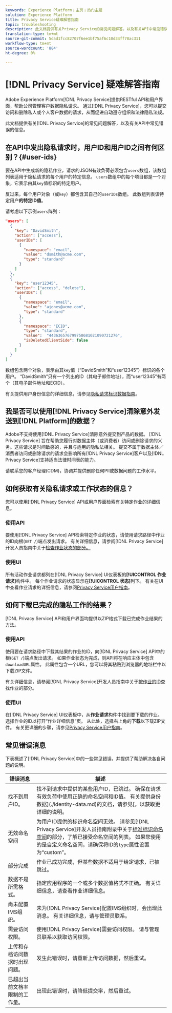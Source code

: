 ```yaml
---
keywords: Experience Platform；主页；热门主题
solution: Experience Platform
title: Privacy Service疑难解答指南
topic: troubleshooting
description: 此文档提供有关Privacy Service的常见问题解答，以及有关API中常见错误的信息。
translation-type: tm+mt
source-git-commit: 5dad1fcc82707f6ee1bf75af6c10d34ff78ac311
workflow-type: tm+mt
source-wordcount: '884'
ht-degree: 0%

---
```



# [!DNL Privacy Service] 疑难解答指南

Adobe Experience Platform[!DNL Privacy Service]提供RESTful API和用户界面，帮助公司管理客户数据隐私请求。 通过[!DNL Privacy Service]，您可以提交访问和删除私人或个人客户数据的请求，从而促进自动遵守组织和法律隐私法规。

此文档提供有关[!DNL Privacy Service]的常见问题解答，以及有关API中常见错误的信息。

## 在API中发出隐私请求时，用户ID和用户ID之间有何区别？{#user-ids}

要在API中生成新的隐私作业，请求的JSON有效负荷必须包含`users`数组，该数组列表适用于隐私请求的每个用户的特定信息。 `users`数组中的每个项目都是一个对象，它表示由其`key`值标识的特定用户。

反过来，每个用户对象（或`key`）都包含其自己的`userIDs`数组。 此数组列表该特定用户&#x200B;**的特定ID值**。

请考虑以下示例`users`阵列：

```json
"users": [
  {
    "key": "DavidSmith",
    "action": ["access"],
    "userIDs": [
      {
        "namespace": "email",
        "value": "dsmith@acme.com",
        "type": "standard"
      }
    ]
  },
  {
    "key": "user12345",
    "action": ["access", "delete"],
    "userIDs": [
      {
        "namespace": "email",
        "value": "ajones@acme.com",
        "type": "standard"
      },
      {
        "namespace": "ECID",
        "type": "standard",
        "value":  "443636576799758681021090721276",
        "isDeletedClientSide": false
      }
    ]
  }
]
```

数组包含两个对象，表示由其`key`值（“DavidSmith”和“user12345”）标识的各个用户。 “DavidSmith”只有一个列出的ID（其电子邮件地址），而“user12345”有两个（其电子邮件地址和ECID）。

有关提供用户身份信息的详细信息，请参见[隐私请求标识数据指南](identity-data.md)。


## 我是否可以使用[!DNL Privacy Service]清除意外发送到[!DNL Platform]的数据？

Adobe不支持使用[!DNL Privacy Service]清除意外提交到产品的数据。 [!DNL Privacy Service] 旨在帮助您履行对数据主体（或消费者）访问或删除请求的义务。这些请求是时间敏感的，并且与适用的隐私法相关。 提交不属于数据主体／消费者访问或删除请求的请求会影响所有[!DNL Privacy Service]客户以及[!DNL Privacy Service]支持适当法律时间表的能力。

请联系您的客户经理(CDM)，协调并提供删除任何PII或数据问题的工作水平。

## 如何获取有关隐私请求或工作状态的信息？

您可以使用[!DNL Privacy Service] API或用户界面检索有关特定作业的详细信息。

### 使用API

要使用[!DNL Privacy Service] API检索特定作业的状态，请使用请求路径中作业的ID向根(`GET /`)端点发出请求。 有关详细信息，请参阅[!DNL Privacy Service]开发人员指南中关于[检查作业状态的部分。](api/privacy-jobs.md#check-the-status-of-a-job)

### 使用UI

所有活动作业请求都列在[!DNL Privacy Service] UI仪表板的&#x200B;**[!UICONTROL 作业请求]**&#x200B;构件中。 每个作业请求的状态显示在&#x200B;**[!UICONTROL 状态]**&#x200B;列下。 有关在UI中查看作业请求的详细信息，请参阅[Privacy Service用户指南](ui/user-guide.md)。

## 如何下载已完成的隐私工作的结果？

[!DNL Privacy Service] API和用户界面均提供以ZIP格式下载已完成作业结果的方法。

### 使用API

使用要在请求路径中下载其结果的作业的ID，向[!DNL Privacy Service] API中的根(`GET /`)端点发出请求。 如果作业状态为完成，则API将在响应主体中包含`downloadURL`属性。 此属性包含一个URL，您可以将其粘贴到浏览器的地址栏中以下载ZIP文件。

有关详细信息，请参阅[!DNL Privacy Service]开发人员指南中关于[按作业的ID](api/privacy-jobs.md#check-the-status-of-a-job)查找作业的部分。

### 使用UI

在[!DNL Privacy Service] UI仪表板中，从&#x200B;**作业请求**&#x200B;构件中找到要下载的作业。 选择作业的ID以打开“作业详细信息”页。 从此处，选择右上角的&#x200B;**下载**&#x200B;以下载ZIP文件。 有关更详细的步骤，请参见[Privacy Service用户指南](ui/user-guide.md)。

## 常见错误消息

下表概述了[!DNL Privacy Service]中的一些常见错误，并提供了帮助解决各自问题的说明。

| 错误消息 | 描述 |
| --- | --- |
| 找不到用户ID。 | 找不到请求中提供的某些用户ID，已跳过。 确保在请求有效负荷中使用正确的命名空间和ID值。 有关提供身份数据](./identity-data.md)的文档，请参见[，以获取更详细的说明。 |
| 无效命名空间 | 为用户ID提供的标识命名空间无效。 请参见[!DNL Privacy Service]开发人员指南附录中关于[标准标识命名空间](./api/appendix.md#standard-namespaces)的部分，了解已接受命名空间的列表。 如果您使用的是自定义命名空间，请确保将ID的`type`属性设置为“custom”。 |
| 部分完成 | 作业已成功完成，但某些数据不适用于给定请求，已被跳过。 |
| 数据不是所需格式。 | 指定应用程序的一个或多个数据值格式不正确。 有关详细信息，请查看作业详细信息。 |
| 尚未配置IMS组织。 | 未为[!DNL Privacy Service]配置IMS组织时，会出现此消息。 有关详细信息，请与管理员联系。 |
| 需要访问权限。 | 使用[!DNL Privacy Service]需要访问权限。 请与管理员联系以获取访问权限。 |
| 上传和存档访问数据时出现问题。 | 发生此错误时，请重新上传访问数据，然后重试。 |
| 已超出当前文档率限制的工作量。 | 出现此错误时，请降低提交率，然后重试。 |